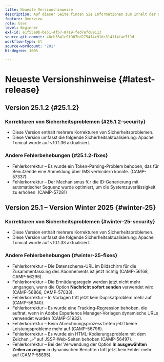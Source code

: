 ```yaml
---
title: Neueste Versionshinweise
description: Auf dieser Seite finden Sie Informationen zum Inhalt der aktuellen Version von Campaign Standard.
feature: Overview
role: User
level: Beginner
exl-id: e1f55a9b-be51-4f57-8719-fed7efc89113
source-git-commit: 48cb3341c9f987bd275414c91dc8141f4fae719d
workflow-type: ht
source-wordcount: '201'
ht-degree: 100%

---
```



# Neueste Versionshinweise {#latest-release}

<!--
## Release notes {#e-new-release}


This section lists improvements and changes included in the next Campaign Standard release.

>[!CAUTION]
>
>This content is subject to changes without prior notice until the stage environments upgrade date. Learn more in the [Release planning page](../../rn/using/release-planning.md).

-->

## Version 25.1.2 {#25.1.2}

### Korrekturen von Sicherheitsproblemen {#25.1.2-security}

* Diese Version enthält mehrere Korrekturen von Sicherheitsproblemen.
* Diese Version umfasst die folgende Sicherheitsaktualisierung: Apache Tomcat wurde auf v10.1.36 aktualisiert.

### Andere Fehlerbehebungen {#25.1.2-fixes}

* Fehlerkorrektur – Es wurde ein Token-Parsing-Problem behoben, das für Benutzende eine Anmeldung über IMS verhindern konnte. (CAMP-57337)
* Fehlerkorrektur – Der Mechanismus für die ID-Generierung mit automatischer Sequenz wurde optimiert, um die Systemzuverlässigkeit zu erhöhen. (CAMP-57281)

## Version 25.1 – Version Winter 2025 {#winter-25}

### Korrekturen von Sicherheitsproblemen {#winter-25-security}

* Diese Version enthält mehrere Korrekturen von Sicherheitsproblemen.
* Diese Version umfasst die folgende Sicherheitsaktualisierung: Apache Tomcat wurde auf v10.1.33 aktualisiert.

### Andere Fehlerbehebungen {#winter-25-fixes}


* Fehlerkorrektur – Die Datenschema-URL im Bildschirm für die Zusammenfassung des Abonnements ist jetzt richtig (CAMP-56168, CAMP-56296).
* Fehlerkorrektur – Die Ermüdungsregeln werden jetzt nicht mehr umgangen, wenn die Option **Nachricht sofort senden** verwendet wird (CAMP-56866, CAMP-57033).
* Fehlerkorrektur – In Vorlagen tritt jetzt kein Duplikatproblem mehr auf (CAMP-56340).
* Fehlerkorrektur – Es wurde eine Tracking-Regression behoben, die auftrat, wenn in Adobe Experience Manager-Vorlagen dynamische URLs verwendet wurden (CAMP-51932).
* Fehlerkorrektur – Beim Abrechnungsprozess treten jetzt keine Leistungsprobleme mehr auf (CAMP-56796).
* Fehlerkorrektur – Es wurde ein HTML-Kodierungsproblem mit dem Zeichen „`>`“ auf JSSP-Web-Seiten behoben (CAMP-56497).
* Fehlerkorrektur – Bei der Verwendung der Option **In ausgewählten Zeilen anzeigen** in dynamischen Berichten tritt jetzt kein Fehler mehr auf (CAMP-55895).

